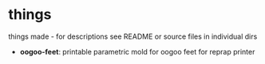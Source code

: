 things
======

things made - for descriptions see README or source files in individual dirs

- __oogoo-feet__: printable parametric mold for oogoo feet for reprap printer

